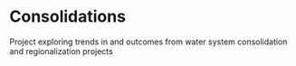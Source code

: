 # Consolidations
Project exploring trends in and outcomes from water system consolidation and regionalization projects
